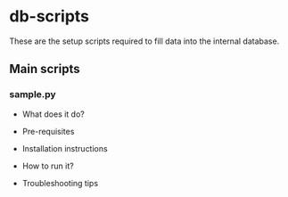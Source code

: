 # db-scripts
These are the setup scripts required to fill data into the internal database.

## Main scripts
### sample.py
* What does it do?

* Pre-requisites

* Installation instructions

* How to run it?

* Troubleshooting tips